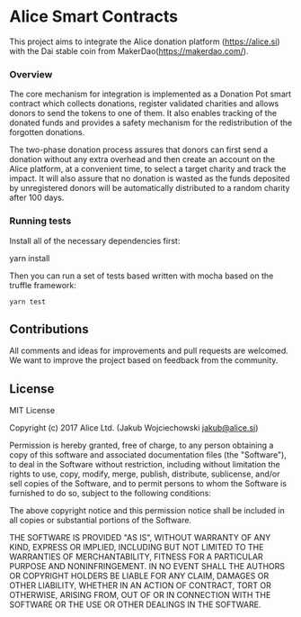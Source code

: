 # Alice Smart Contracts

This project aims to integrate the Alice donation platform (<https://alice.si>) with the Dai stable coin from MakerDao(https://makerdao.com/).

### Overview

The core mechanism for integration is implemented as a Donation Pot smart contract which collects donations, register validated charities and allows donors to send the tokens to one of them. It also enables tracking of the donated funds and provides a safety mechanism for the redistribution of the forgotten donations.

The two-phase donation process assures that donors can first send a donation without any extra overhead and then create an account on the Alice platform, at a convenient time, to select a target charity and track the impact. It will also assure that no donation is wasted as the funds deposited by unregistered donors will be automatically distributed to a random charity after 100 days.

### Running tests

Install all of the necessary dependencies first:

   yarn install

Then you can run a set of tests based written with mocha based on the truffle framework:

    yarn test

## Contributions

All comments and ideas for improvements and pull requests are welcomed. We want to improve the project based on feedback from the community.

## License

MIT License

Copyright (c) 2017 Alice Ltd. (Jakub Wojciechowski jakub@alice.si)

Permission is hereby granted, free of charge, to any person obtaining a copy
of this software and associated documentation files (the "Software"), to deal
in the Software without restriction, including without limitation the rights
to use, copy, modify, merge, publish, distribute, sublicense, and/or sell
copies of the Software, and to permit persons to whom the Software is
furnished to do so, subject to the following conditions:

The above copyright notice and this permission notice shall be included in all
copies or substantial portions of the Software.

THE SOFTWARE IS PROVIDED "AS IS", WITHOUT WARRANTY OF ANY KIND, EXPRESS OR
IMPLIED, INCLUDING BUT NOT LIMITED TO THE WARRANTIES OF MERCHANTABILITY,
FITNESS FOR A PARTICULAR PURPOSE AND NONINFRINGEMENT. IN NO EVENT SHALL THE
AUTHORS OR COPYRIGHT HOLDERS BE LIABLE FOR ANY CLAIM, DAMAGES OR OTHER
LIABILITY, WHETHER IN AN ACTION OF CONTRACT, TORT OR OTHERWISE, ARISING FROM,
OUT OF OR IN CONNECTION WITH THE SOFTWARE OR THE USE OR OTHER DEALINGS IN THE
SOFTWARE.
